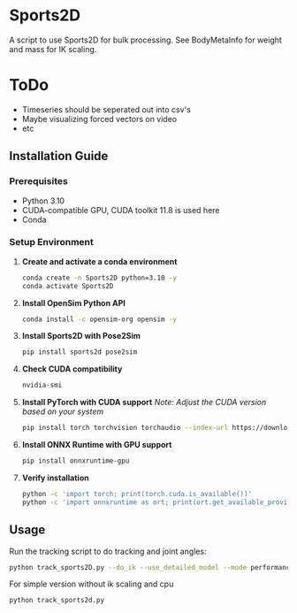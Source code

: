 # Sports2D

A script to use Sports2D for bulk processing. See BodyMetaInfo for weight and mass for IK scaling.

# ToDo
- Timeseries should be seperated out into csv's
- Maybe visualizing forced vectors on video
- etc

## Installation Guide

### Prerequisites
- Python 3.10
- CUDA-compatible GPU, CUDA toolkit 11.8 is used here
- Conda

### Setup Environment

1. **Create and activate a conda environment**
   ```bash
   conda create -n Sports2D python=3.10 -y
   conda activate Sports2D
   ```

2. **Install OpenSim Python API**
   ```bash
   conda install -c opensim-org opensim -y
   ```

3. **Install Sports2D with Pose2Sim**
   ```bash
   pip install sports2d pose2sim
   ```

4. **Check CUDA compatibility**
   ```bash
   nvidia-smi
   ```

5. **Install PyTorch with CUDA support**
   *Note: Adjust the CUDA version based on your system*
   ```bash
   pip install torch torchvision torchaudio --index-url https://download.pytorch.org/whl/cu118
   ```

6. **Install ONNX Runtime with GPU support**
   ```bash
   pip install onnxruntime-gpu
   ```

7. **Verify installation**
   ```bash
   python -c 'import torch; print(torch.cuda.is_available())'
   python -c 'import onnxruntime as ort; print(ort.get_available_providers())'
   ```

## Usage

Run the tracking script to do tracking and joint angles:
```bash
python track_sports2D.py --do_ik --use_detailed_model --mode performance --use_gpu
```

For simple version without ik scaling and cpu
```bash
python track_sports2d.py
```